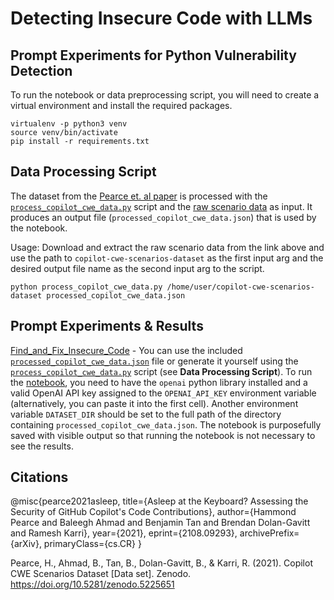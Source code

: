 # Detecting Insecure Code with LLMs
## Prompt Experiments for Python Vulnerability Detection

To run the notebook or data preprocessing script, you will need to create a virtual environment and install
the required packages.

```
virtualenv -p python3 venv
source venv/bin/activate
pip install -r requirements.txt
```

## Data Processing Script
The dataset from the [Pearce et. al paper](https://arxiv.org/abs/2108.09293) is
processed with the [`process_copilot_cwe_data.py`](data/process_copilot_cwe_data.py)
script and the [raw scenario data](https://zenodo.org/records/5225651) as input. It 
produces an output file (`processed_copilot_cwe_data.json`) that is used by the notebook.
  
  Usage:
  Download and extract the raw scenario data from the link above and use the path to `copilot-cwe-scenarios-dataset`
  as the first input arg and the desired output file name as the second input arg to the script.
  ```
  python process_copilot_cwe_data.py /home/user/copilot-cwe-scenarios-dataset processed_copilot_cwe_data.json
  ```
  
## Prompt Experiments & Results

[Find_and_Fix_Insecure_Code](Find_and_Fix_Insecure_Code.ipynb) - 
You can use the included [`processed_copilot_cwe_data.json`](data/processed_copilot_cwe_data.json)
file or generate it yourself using the [`process_copilot_cwe_data.py`](data/process_copilot_cwe_data.py)
script (see <b>Data Processing Script</b>). To run the [notebook](Find_and_Fix_Insecure_Code.ipynb),
you need to have the `openai` python library installed and a valid OpenAI API key assigned to the
`OPENAI_API_KEY` environment variable (alternatively, you can paste it into the first cell). Another
environment variable `DATASET_DIR` should be set to the full path of the directory containing `processed_copilot_cwe_data.json`. The notebook is purposefully saved with visible output so that
running the notebook is not necessary to see the results.

## Citations

@misc{pearce2021asleep,
      title={Asleep at the Keyboard? Assessing the Security of GitHub Copilot's Code Contributions}, 
      author={Hammond Pearce and Baleegh Ahmad and Benjamin Tan and Brendan Dolan-Gavitt and Ramesh Karri},
      year={2021},
      eprint={2108.09293},
      archivePrefix={arXiv},
      primaryClass={cs.CR}
}

Pearce, H., Ahmad, B., Tan, B., Dolan-Gavitt, B., & Karri, R. (2021). Copilot CWE Scenarios Dataset [Data set]. Zenodo. https://doi.org/10.5281/zenodo.5225651